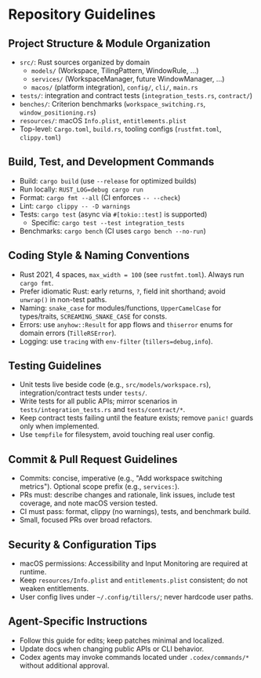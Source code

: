 # Repository Guidelines

## Project Structure & Module Organization
- `src/`: Rust sources organized by domain
  - `models/` (Workspace, TilingPattern, WindowRule, …)
  - `services/` (WorkspaceManager, future WindowManager, …)
  - `macos/` (platform integration), `config/`, `cli/`, `main.rs`
- `tests/`: integration and contract tests (`integration_tests.rs`, `contract/`)
- `benches/`: Criterion benchmarks (`workspace_switching.rs`, `window_positioning.rs`)
- `resources/`: macOS `Info.plist`, `entitlements.plist`
- Top-level: `Cargo.toml`, `build.rs`, tooling configs (`rustfmt.toml`, `clippy.toml`)

## Build, Test, and Development Commands
- Build: `cargo build` (use `--release` for optimized builds)
- Run locally: `RUST_LOG=debug cargo run`
- Format: `cargo fmt --all` (CI enforces `-- --check`)
- Lint: `cargo clippy -- -D warnings`
- Tests: `cargo test` (async via `#[tokio::test]` is supported)
  - Specific: `cargo test --test integration_tests`
- Benchmarks: `cargo bench` (CI uses `cargo bench --no-run`)

## Coding Style & Naming Conventions
- Rust 2021, 4 spaces, `max_width = 100` (see `rustfmt.toml`). Always run `cargo fmt`.
- Prefer idiomatic Rust: early returns, `?`, field init shorthand; avoid `unwrap()` in non-test paths.
- Naming: `snake_case` for modules/functions, `UpperCamelCase` for types/traits, `SCREAMING_SNAKE_CASE` for consts.
- Errors: use `anyhow::Result` for app flows and `thiserror` enums for domain errors (`TilleRSError`).
- Logging: use `tracing` with `env-filter` (`tillers=debug,info`).

## Testing Guidelines
- Unit tests live beside code (e.g., `src/models/workspace.rs`), integration/contract tests under `tests/`.
- Write tests for all public APIs; mirror scenarios in `tests/integration_tests.rs` and `tests/contract/*`.
- Keep contract tests failing until the feature exists; remove `panic!` guards only when implemented.
- Use `tempfile` for filesystem, avoid touching real user config.

## Commit & Pull Request Guidelines
- Commits: concise, imperative (e.g., "Add workspace switching metrics"). Optional scope prefix (e.g., `services:`).
- PRs must: describe changes and rationale, link issues, include test coverage, and note macOS version tested.
- CI must pass: format, clippy (no warnings), tests, and benchmark build.
- Small, focused PRs over broad refactors.

## Security & Configuration Tips
- macOS permissions: Accessibility and Input Monitoring are required at runtime.
- Keep `resources/Info.plist` and `entitlements.plist` consistent; do not weaken entitlements.
- User config lives under `~/.config/tillers/`; never hardcode user paths.

## Agent-Specific Instructions
- Follow this guide for edits; keep patches minimal and localized.
- Update docs when changing public APIs or CLI behavior.
- Codex agents may invoke commands located under `.codex/commands/*` without additional approval.

